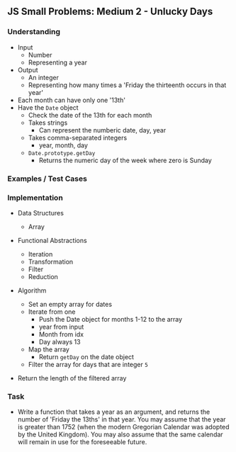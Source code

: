 ## JS Small Problems: Medium 2 - Unlucky Days

### Understanding
- Input
  + Number
  + Representing a year
- Output
  + An integer
  + Representing how many times a 'Friday the thirteenth occurs in that year'
- Each month can have only one '13th'
- Have the `Date` object
  + Check the date of the 13th for each month
  + Takes strings
    * Can represent the numberic date, day, year
  + Takes comma-separated integers
    * year, month, day
  + `Date.prototype.getDay`
    * Returns the numeric day of the week where zero is Sunday

### Examples / Test Cases

### Implementation
- Data Structures
  + Array

- Functional Abstractions
  + Iteration
  + Transformation
  + Filter
  + Reduction
- Algorithm
  + Set an empty array for dates
  + Iterate from one
    * Push the Date object for months 1-12 to the array
    * year from input
    * Month from idx
    * Day always 13
  + Map the array
    * Return `getDay` on the date object
  + Filter the array for days that are integer `5`
- Return the length of the filtered array

### Task
- Write a function that takes a year as an argument, and returns the number of 'Friday the 13ths' in that year. You may assume that the year is greater than 1752 (when the modern Gregorian Calendar was adopted by the United Kingdom). You may also assume that the same calendar will remain in use for the foreseeable future.